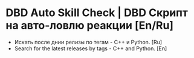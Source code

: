 # DBD Auto Skill Check | DBD Скрипт на авто-ловлю реакции [En/Ru]
- Искать после днии релизы по тегам - C++ и Python. [Ru]
- Search for the latest releases by tags - C++ and Python. [En]
